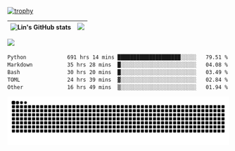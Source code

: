 [![trophy](https://github-profile-trophy.vercel.app/?username=ocss884&column=7)](https://github.com/ocss884)

| ![Lin's GitHub stats](https://github-readme-stats.vercel.app/api?username=ocss884&show_icons=true&hide_border=True&count_private=true) | ![](https://github-readme-streak-stats.herokuapp.com?user=ocss884&hide_border=true&date_format=M%20j%5B%2C%20Y%5D&ring=7EDDCF&fire=7EDDCF") |
| ------------------------------------------------------------ | ------------------------------------------------------------ |

![](https://komarev.com/ghpvc/?username=ocss884&color=brightgreen)

<!--START_SECTION:waka-->

```txt
Python             691 hrs 14 mins ████████████████████░░░░░   79.51 %
Markdown           35 hrs 28 mins  █░░░░░░░░░░░░░░░░░░░░░░░░   04.08 %
Bash               30 hrs 20 mins  █░░░░░░░░░░░░░░░░░░░░░░░░   03.49 %
TOML               24 hrs 39 mins  ▓░░░░░░░░░░░░░░░░░░░░░░░░   02.84 %
Other              16 hrs 49 mins  ▒░░░░░░░░░░░░░░░░░░░░░░░░   01.94 %
```

<!--END_SECTION:waka-->

<p align="center">
   <img src="https://github.com/ocss884/ocss884/blob/output/github-snake.svg" alt="snake">
</p>
